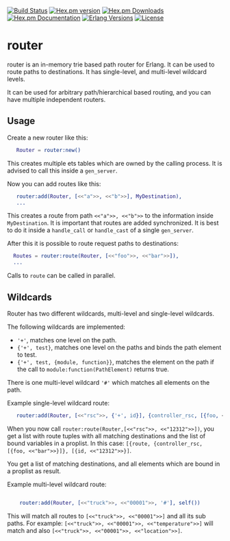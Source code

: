 [![Build Status][gh badge]][gh]
[![Hex.pm version][hexpm version]][hexpm]
[![Hex.pm Downloads][hexpm downloads]][hexpm]
[![Hex.pm Documentation][hexdocs documentation]][hexdocs]
[![Erlang Versions][erlang version badge]][gh]
[![License][license]](LICENSE)

router
======

router is an in-memory trie based path router for Erlang.
It can be used to route paths to destinations. It has single-level,
and multi-level wildcard levels.

It can be used for arbitrary path/hierarchical based routing, and you
can have multiple independent routers.

Usage
-----

Create a new router like this:

```erlang
   Router = router:new()
```

This creates multiple ets tables which are owned by the calling process. It
is advised to call this inside a `gen_server`.

Now you can add routes like this:

```erlang
   router:add(Router, [<<"a">>, <<"b">>], MyDestination),
   ...
```

This creates a route from path ```<<"a">>, <<"b">>``` to the information inside 
`MyDestination`. It is important that routes are added synchronized. It is best
to do it inside a `handle_call` or `handle_cast` of a single `gen_server`.

After this it is possible to route request paths to destinations:

```erlang
  Routes = router:route(Router, [<<"foo">>, <<"bar">>]),
  ...
```

Calls to ```route``` can be called in parallel.


Wildcards
---------

Router has two different wildcards, multi-level and single-level wildcards.

The following wildcards are implemented:

- `'+'`, matches one level on the path.
- `{'+', test}`, matches one level on the paths and binds the path element to test.
- `{'+', test, {module, function}}`, matches the element on the path if the call
  to `module:function(PathElement)` returns true.

There is one multi-level wildcard `'#'` which matches all elements on the path.

Example single-level wildcard route:

```erlang
   router:add(Router, [<<"rsc">>, {'+', id}], {controller_rsc, [{foo, <<"bar">>]})
```

When you now call `router:route(Router,[<<"rsc">>, <<"12312">>])`, you get a list
with route tuples with all matching destinations and the list of bound variables in a
proplist. In this case: `[{route, {controller_rsc, [{foo, <<"bar">>}]}, [{id, <<"12312">>}]`.

You get a list of matching destinations, and all elements which are bound in a proplist
as result.

Example multi-level wildcard route:

```Erlang

    router:add(Router, [<<"truck">>, <<"00001">>, '#'], self())
```

This will match all routes to `[<<"truck">>, <<"00001">>]` and all its sub paths. For 
example: `[<<"truck">>, <<"00001">>, <<"temperature">>]` will match and also 
`[<<"truck">>, <<"00001">>, <<"location">>]`.



<!-- Badges -->
[hexpm]: https://hex.pm/packages/router
[hexpm version]: https://img.shields.io/hexpm/v/router.svg?style=flat-curcle "Hex version"
[hexpm downloads]: https://img.shields.io/hexpm/dt/router.svg?style=flat-curcle
[hexdocs documentation]: https://img.shields.io/badge/hex-docs-purple.svg?style=flat-curcle
[hexdocs]: https://hexdocs.pm/router
[gh]: https://github.com/zotonic/router/actions/workflows/test.yaml
[gh badge]: https://github.com/zotonic/router/workflows/Test/badge.svg
[erlang version badge]: https://img.shields.io/badge/Supported%20Erlang%2FOTP-22%20to%2025-blue.svg?style=flat-curcle
[license]: https://img.shields.io/badge/License-MIT-blue.svg "MIT"
